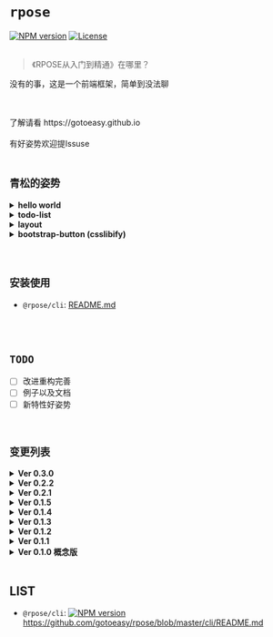 # `rpose`

[![NPM version](https://img.shields.io/npm/v/rpose.svg)](https://www.npmjs.com/package/rpose)
[![License](https://img.shields.io/badge/License-MIT-brightgreen.svg)](https://github.com/gotoeasy/rpose/blob/master/LICENSE)
<br>
<br>

> 《RPOSE从入门到精通》在哪里？

没有的事，这是一个前端框架，简单到没法聊<br>
<br>



<br>
了解请看 https://gotoeasy.github.io

<br>
<br>
有好姿势欢迎提Issuse

<br>
<br>

## `青松的姿势`
<details>
<summary><strong>hello world</strong></summary>

```
// hello-world.rpose
[view]
<span>hello {name}!</span>

[state]
{name: 'world'}

[mount]
body
```
[live demo](https://gotoeasy.github.io/build/dist/live-demo/hello-world.html)
</details>

<details>
<summary><strong>todo-list</strong></summary>

```
// todo-list.rpose
[view]
<div>
    <div class="title">TODO LIST</div>
    <ul>
        <for @for="(item, i) in $state.items">
        <li><button style="margin-right:20px" index={i} onclick="del">Del</button> {item}</li>
        </for>
    </ul>

    <form onsubmit="add">
        <input type="text" ref="input">
        <button>Add #{ $state.items.length + 1 }</button>
    </form>
</div>

[state]
{
    items: []
}

[actions]
{
    add: e => {
        e.preventDefault();
        let el = this.getRefElement('input');
        el.value && this.$state.items.push(el.value) && (el.value = '');
        this.render();
    },
    del: e => {
        let index = e.target.getAttribute('index');
        this.$state.items.splice(index, 1);
        this.render();
    }
}

[css]
.title {
    font-size: 18px;
}

[mount]
body
```
[live demo](https://gotoeasy.github.io/build/dist/live-demo/todo-list.html)
</details>


<details>
<summary><strong>layout</strong></summary>

```
// layout-foo.rpose
[view]
<div class='layout'>
    <div class='layout-header'><slot name="header"/></div> 
    <div class='layout-body'><slot name="body"/></div> 
    <div class='layout-footer'><slot name="footer"/></div> 
</div> 

[less]
body{
    margin: 0;
}

.layout {
    height: 100vh;
    display: flex;
    flex-direction: column;
    overflow: hidden;
}

.layout-header {
    height: 50px;
    color: #fff;
    background-color: #385691;
}

.layout-body {
    height: calc(100vh - 80px);
    background-color: #F8F8F8;
}

.layout-footer {
    height: 30px;
    background-color: #F2F2F2;
}
```

```
// page-foo.rpose
[view]
<layout-foo>
    <div slot="header">
        <div style="text-align:center;padding-top:13px">Welcome</div>
    </div> 
    <div slot="body">
        <div style="margin-top:150px;text-align:center;font-size:3rem">FOO</div>
    </div>
    <div slot="footer">
        <div style="text-align:center;padding-top:3px">footer</div>
    </div> 
</layout-foo> 

[mount]
body
```
[live demo](https://gotoeasy.github.io/build/dist/live-demo/page-foo.html)
</details>


<details>
<summary><strong>bootstrap-button (csslibify)</strong></summary>

```
// csslibify-bootstrap-button.rpose
[view]
<button type="button" class="btn@bootstrap btn-primary@bootstrap">
    this is a bootstrap primary button
</button>

[csslib]
bootstrap = bootstrap:**/*.min.css

[mount]
body
```
[live demo](https://gotoeasy.github.io/build/dist/live-demo/csslibify-bootstrap-button.html)
</details>

<br>
<br>

## `安装使用`

* `@rpose/cli`: [README.md](https://github.com/gotoeasy/rpose/blob/master/cli/README.md)

<br>
<br>


## `TODO`
- [ ] 改进重构完善
- [ ] 例子以及文档
- [ ] 新特性好姿势

<br>



## `变更列表`
<details>
<summary><strong>Ver 0.3.0</strong></summary>

- [x] 源文件添加`[csslib]`块，支持定义样式库，并按需引用样式规则<br>

```
[view]
<button type="button" class="btn@bootstrap btn-primary@bootstrap">
    bootstrap primary button
</button>
----------------
// 这就是写了个bootstrap按钮
// 样式规则是按需使用
// 选择器类名根据别名区分确保不会冲突

[csslib]
// 这个声明的意思是，引用bootstrap的样式，把它当成样式库使用，定义别名为bootstrap，以便于区别使用
// 具体是从bootstrap模块目录内含子目录查找*.min.css文件，然后读取合并作为一个样式库，编译时会按需引用样式规则
bootstrap = bootstrap:**/*.min.css
```
- [x] 为了便于理解统一语义，新添指令`@taglib`替换原有`@import`，`@import`指令将废弃，`[import]`也将废弃

</details>


<details>
<summary><strong>Ver 0.2.2</strong></summary>

- [x] 配置文件`rpose.config.btf`添加`[import]`设定<br>该配置是`@import`指令的全局性表达，用于统一配置组件引用，省略逐个书写`@import`<br>如<br>[import]<br>ui-button : @gotoeasy/bootstrap<br>c-btn : @gotoeasy/bootstrap:ui-button<br>
- [x] 新增指令`@show`<br>相应标签将添加或删除样式类`hidden`控制是否显示
</details>

<details>
<summary><strong>Ver 0.2.1</strong></summary>

- [x] 指令统一前缀为`@`，以方便阅读识别<br>新增`@ref`替代原有ref指令，原ref指令将废弃
- [x] 新增指令`@import`<br>自动安装导入npm上指定包的组件，声明式引用的体验<br><br>如&lt;ui-button @import="@gotoeasy/bootstrap"&gt;按钮&lt;/ui-button&gt;<br>意思上如同import ui-button from @gotoeasy/bootstrap<br>也可以写成&lt;c-btn @import="@gotoeasy/bootstrap:ui-button"&gt;按钮&lt;/c-btn&gt;<br>意思上如同import ui-button from @gotoeasy/bootstrap as c-btn
</details>

<details>
<summary><strong>Ver 0.1.5</strong></summary>

- [x] 新增逻辑判断指令`@if`<br>
- [x] 针对LESS、SCSS，自动添加node_modules所在目录为关联目录<br>以方便使用 `@import "node_modules/..."；`导入相关文件<br>
- [x] 缓存目录放到当前工作路径的`.cache`目录下，方便确认或删除<br>
</details>

<details>
<summary><strong>Ver 0.1.4</strong></summary>

- [x] 增量编译支持，大幅提高编译性能<br>基于磁盘缓存实现，若要禁止磁盘缓存，使用参数`--nocache`<br>
- [x] 其他细节改进<br>
</details>

<details>
<summary><strong>Ver 0.1.3</strong></summary>

- [x] 提供简便易用的前端路由方案<br>
- [x] 改进class属性写法体验，支持混合表达式写法<br>如 class="foo {bar:$options.bar, hide:!$state.show} foobar"<br>等同 class={foo：1, bar:$options.bar, hide:!$state.show, foobar:1}
- [x] 改善体验，自动安装`rpose.config.btf`中配置的依赖模块<br>
- [x] 细节改进及BUG修改<br>
</details>

<details>
<summary><strong>Ver 0.1.2</strong></summary>

- [x] 提供预渲染(html页面源码的生成)方案，模块化可配置化，以灵活应付Loader或骨架屏等需求<br>
</details>

<details>
<summary><strong>Ver 0.1.1</strong></summary>

- [x] 统一哈希算法，自动调整img标签src属性的相对路径，确保不同目录页面都正常显示<br>
</details>

<details>
<summary><strong>Ver 0.1.0 概念版</strong></summary> 

- [x] 人性化的BTF格式源文件，舒适的开发体验<br>
- [x] 回归自然，三驾马车HTML/JS/CSS，写业务，完成<br>
- [x] 严格控制接口概念，保持简易性，杜绝过度开发<br>
- [x] 数据驱动、组件式、响应式、声明式的开发过程<br>
- [x] 虚拟DOM及局部差异渲染<br>
- [x] CSS支持LESS、SCSS等预处理，集成添加前缀、自动调整URL、去重复优化等后处理<br>
- [x] 组件单位哈希化CSS类名，组件内类名无重复则不会有冲突，样式命名舒坦了<br>
- [x] 提供组件样式风格统一性方案<br>
- [x] 命令行提供监视功能，源文件修改时自动编译，热更新浏览器<br>
- [x] 命令行提供打包功能，配置要兼容的目标浏览器清单，直接打包成品<br>
</details>

<br>

## LIST
* `@rpose/cli`: [![NPM version](https://img.shields.io/npm/v/@rpose/cli.svg)](https://www.npmjs.com/package/@rpose/cli) https://github.com/gotoeasy/rpose/blob/master/cli/README.md

